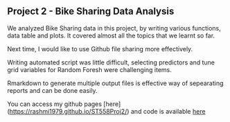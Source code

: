 ## Project 2 - Bike Sharing Data Analysis

We analyzed Bike Sharing data in this project, by writing various functions, data table and plots. It covered almost all the topics that we learnt so far.

Next time, I would like to use Github file sharing more effectively.

Writing automated script was little difficult, selecting predictors and tune grid variables for Random Foresh were challenging items.

Rmarkdown to generate multiple output files is effective way of sepearating reports and can be done easily. 

You can access my github pages [here] (https://rashmi1979.github.io/ST558Proj2/) and code is available [here](https://github.com/Rashmi1979/ST558Proj2)
